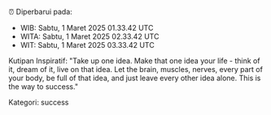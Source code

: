 ⏰ Diperbarui pada:
- WIB: Sabtu, 1 Maret 2025 01.33.42 UTC
- WITA: Sabtu, 1 Maret 2025 02.33.42 UTC
- WIT: Sabtu, 1 Maret 2025 03.33.42 UTC

Kutipan Inspiratif:
"Take up one idea. Make that one idea your life - think of it, dream of it, live on that idea. Let the brain, muscles, nerves, every part of your body, be full of that idea, and just leave every other idea alone. This is the way to success."


Kategori: success


